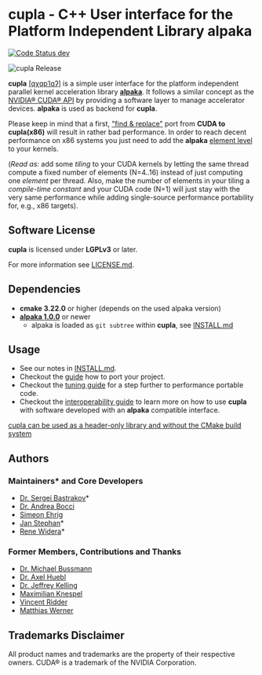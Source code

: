 **cupla** - C++ User interface for the Platform Independent Library alpaka
==========================================================================

[![Code Status dev](https://gitlab.com/hzdr/crp/cupla/badges/dev/pipeline.svg?key_text=dev)](https://gitlab.com/hzdr/crp/cupla/pipelines/dev/latest)

![cupla Release](doc/logo/cupla_logo_320x210.png)

**cupla** [[qχɑpˈlɑʔ]](https://en.wiktionary.org/wiki/Qapla%27) is a simple user
interface for the platform independent parallel kernel
acceleration library
[**alpaka**](https://github.com/alpaka-group/alpaka).
It follows a similar concept as the
[NVIDIA® CUDA® API](https://developer.nvidia.com/cuda-zone) by
providing a software layer to manage accelerator devices.
**alpaka** is used as backend for **cupla**.

Please keep in mind that a first, ["find & replace"](doc/PortingGuide.md) port
from **CUDA to cupla(x86)** will result in rather bad performance. In order to
reach decent performance on x86 systems you just need to add the **alpaka**
[element level](doc/TuningGuide.md) to your kernels.

(*Read as:* add some *tiling* to your CUDA kernels by letting the same thread
compute a fixed number of elements (N=4..16) instead of just computing one
*element* per thread. Also, make the number of elements in your tiling a
*compile-time constant* and your CUDA code (N=1) will just stay with the
very same performance while adding single-source performance portability for,
e.g., x86 targets).


Software License
----------------

**cupla** is licensed under **LGPLv3** or later.

For more information see [LICENSE.md](LICENSE.md).


Dependencies
------------

- **cmake 3.22.0** or higher (depends on the used alpaka version)
- **[alpaka 1.0.0](eba6db5d8efc3c2585470085e76ba3dcab510e49)** or newer  
  - alpaka is loaded as `git subtree` within **cupla**, see [INSTALL.md](INSTALL.md)

Usage
-----

- See our notes in [INSTALL.md](INSTALL.md).
- Checkout the [guide](doc/PortingGuide.md) how to port your project.
- Checkout the [tuning guide](doc/TuningGuide.md) for a step further to performance
  portable code.
- Checkout the [interoperability guide](doc/InteroperabilityGuide.md) to learn more on
  how to use **cupla** with software developed with an **alpaka** compatible interface.

[cupla can be used as a header-only library and without the CMake build system](doc/ConfigurationHeader.md)

Authors
-------

### Maintainers* and Core Developers

- [Dr. Sergei Bastrakov](https://github.com/sbastrakov)*
- [Dr. Andrea Bocci](https://github.com/fwyzard)
- [Simeon Ehrig](https://github.com/SimeonEhrig)
- [Jan Stephan](https://github.com/j-stephan)*
- [Rene Widera](https://github.com/psychocoderHPC)*

### Former Members, Contributions and Thanks

- [Dr. Michael Bussmann](https://www.hzdr.de/db/!ContMan.Visi.Card?pUser=4167&pNid=0)
- [Dr. Axel Huebl](https://github.com/ax3l)
- [Dr. Jeffrey Kelling](https://github.com/jkelling)
- [Maximilian Knespel](https://github.com/mxmlnkn)
- [Vincent Ridder](https://github.com/vincentridder)
- [Matthias Werner](https://github.com/tdd11235813)


Trademarks Disclaimer
---------------------

All product names and trademarks are the property of their respective owners.
CUDA® is a trademark of the NVIDIA Corporation.
